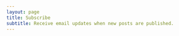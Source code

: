```yaml
---
layout: page
title: Subscribe
subtitle: Receive email updates when new posts are published.
---
```


<script type="text/javascript" src="https://confirmsubscription.com/h/t/2C8E39230055B50D/C3D38CD7F98D58D9/popup.js"></script>
